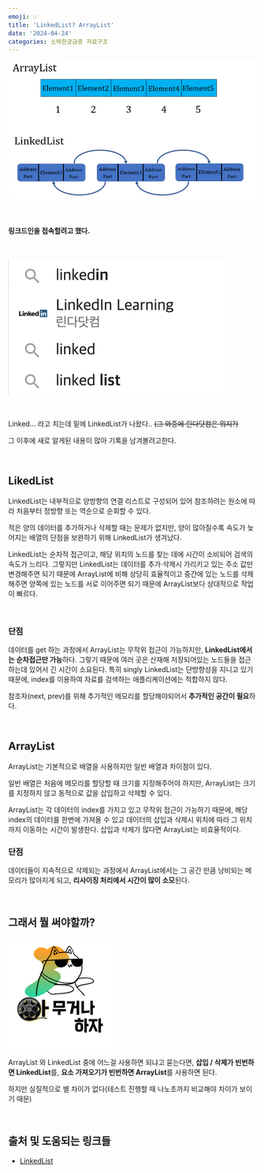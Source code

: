 ```yaml
---
emoji: 💡
title: 'LinkedList? ArrayList'
date: '2024-04-24'
categories: 소박한궁금증 자료구조
---
```


![3.png](2.png)

<br>

<h4>링크드인을 접속할려고 했다.</h4>

<br>

![1.png](1.png)

<br>

Linked... 라고 치는데 밑에 LinkedList가 나왔다.. ~~(그 와중에 린다닷컴은 뭐지?)~~

그 이후에 새로 알게된 내용이 많아 기록을 남겨볼려고한다.

<br>

## LikedList

LinkedList는 내부적으로 양방향의 연결 리스트로 구성되어 있어 참조하려는 원소에 따라 처음부터 정방향 또는 역순으로 순회할 수 있다.

적은 양의 데이터를 추가하거나 삭제할 때는 문제가 없지만, 양이 많아질수록 속도가 늦어지는 배열의 단점을 보완하기 위해 LinkedList가 생겨났다.

LinkedList는 순차적 접근이고, 해당 위치의 노드를 찾는 데에 시간이 소비되어 검색의 속도가 느리다. 그렇지만 LinkedList는 데이터를 추가·삭제시 가리키고 있는 주소 값만 변경해주면 되기 때문에 ArrayList에 비해 상당히 효율적이고 중간에 있는 노드를 삭제해주면 양쪽에 있는 노드를 서로 이어주면 되기 때문에 ArrayList보다 상대적으로 작업이 빠르다.

<br>

### 단점

데이터를 get 하는 과정에서 ArrayList는 무작위 접근이 가능하지만, **LinkedList에서는 순차접근만 가능**하다. 그렇기 때문에 여러 곳은 산재해 저장되어있는 노드들을 접근하는데 있어서 긴 시간이 소요된다. 특히 singly LinkedList는 단방향성을 지니고 있기 때문에, index를 이용하여 자료를 검색하는 애플리케이션에는 적합하지 않다.

참조자(next, prev)를 위해 추가적인 메모리를 할당해야되어서 **추가적인 공간이 필요**하다.

<br>

## ArrayList

ArrayList는 기본적으로 배열을 사용하지만 일반 배열과 차이점이 있다.

일반 배열은 처음에 메모리를 할당할 때 크기를 지정해주어야 하지만, ArrayList는 크기를 지정하지 않고 동적으로 값을 삽입하고 삭제할 수 있다.

ArrayList는 각 데이터의 index를 가지고 있고 무작위 접근이 가능하기 때문에, 해당 index의 데이터를 한번에 가져올 수 있고 데이터의 삽입과 삭제시 위치에 따라 그 위치까지 이동하는 시간이 발생한다. 삽입과 삭제가 많다면 ArrayList는 비효율적이다.

### 단점

데이터들이 지속적으로 삭제되는 과정에서 ArrayList에서는 그 공간 만큼 낭비되는 메모리가 많아지게 되고, **리사이징 처리에서 시간이 많이 소모**된다.

<br>

## 그래서 뭘 써야할까?

![4.png](4.png)

ArrayList 와 LinkedList 중에 어느걸 사용하면 되냐고 묻는다면, **삽입 / 삭제가 빈번하면 LinkedList**를, **요소 가져오기가 빈번하면 ArrayList**를 사용하면 된다.

하지만 실질적으로 별 차이가 없다(테스트 진행할 때 나노초까지 비교해야 차이가 보이기 때문)

<br>

## 출처 및 도움되는 링크들

- [LinkedList](https://opentutorials.org/module/1335/8821)

```toc

```

